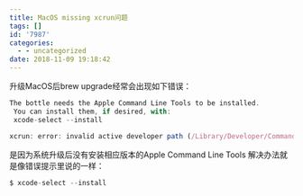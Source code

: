 ```yaml
---
title: MacOS missing xcrun问题
tags: []
id: '7987'
categories:
  - - uncategorized
date: 2018-11-09 19:18:42
---
```



<!-- more -->
升级MacOS后brew upgrade经常会出现如下错误：
```js
The bottle needs the Apple Command Line Tools to be installed.
 You can install them, if desired, with:
 xcode-select --install

xcrun: error: invalid active developer path (/Library/Developer/CommandLineTools), missing xcrun at: /Library/Developer/CommandLineTools/usr/bin/xcrun
```

是因为系统升级后没有安装相应版本的Apple Command Line Tools
解决办法就是像错误提示里说的一样：
```js
$ xcode-select --install
```